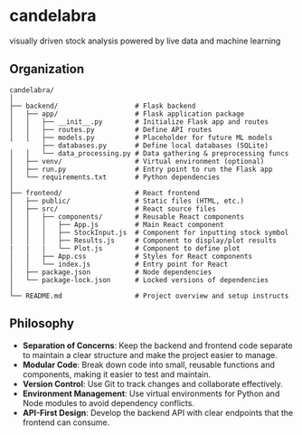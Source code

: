 # candelabra
visually driven stock analysis powered by live data and machine learning

## Organization
```
candelabra/
│
├── backend/                   # Flask backend
│   ├── app/                   # Flask application package
│   │   ├── __init__.py        # Initialize Flask app and routes
│   │   ├── routes.py          # Define API routes
│   │   ├── models.py          # Placeholder for future ML models
        ├── databases.py       # Define local databases (SQLite)
│   │   └── data_processing.py # Data gathering & preprocessing funcs
│   ├── venv/                  # Virtual environment (optional)
│   ├── run.py                 # Entry point to run the Flask app
│   └── requirements.txt       # Python dependencies
│
├── frontend/                  # React frontend
│   ├── public/                # Static files (HTML, etc.)
│   ├── src/                   # React source files
│   │   ├── components/        # Reusable React components
│   │   │   ├── App.js         # Main React component
│   │   │   ├── StockInput.js  # Component for inputting stock symbol
│   │   │   ├── Results.js     # Component to display/plot results
|   |   |   └── Plot.js        # Component to define plot
│   │   ├── App.css            # Styles for React components
│   │   └── index.js           # Entry point for React
│   ├── package.json           # Node dependencies
│   └── package-lock.json      # Locked versions of dependencies
│
└── README.md                  # Project overview and setup instructs
```

## Philosophy 

- **Separation of Concerns**: Keep the backend and frontend code separate to maintain a clear structure and make the project easier to manage.
- **Modular Code**: Break down code into small, reusable functions and components, making it easier to test and maintain.
- **Version Control**: Use Git to track changes and collaborate effectively.
- **Environment Management**: Use virtual environments for Python and Node modules to avoid dependency conflicts.
- **API-First Design**: Develop the backend API with clear endpoints that the frontend can consume.